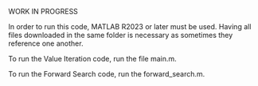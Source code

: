 WORK IN PROGRESS

In order to run this code, MATLAB R2023 or later must be used.
Having all files downloaded in the same folder is necessary as sometimes they reference one another. 

To run the Value Iteration code, run the file main.m. 

To run the Forward Search code, run the forward_search.m. 

